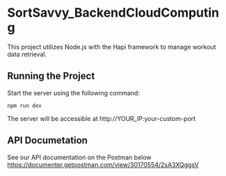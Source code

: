 # SortSavvy_BackendCloudComputing

This project utilizes Node.js with the Hapi framework to manage workout data retrieval.

## Running the Project

Start the server using the following command:

```
npm run dev
```

The server will be accessible at http://YOUR_IP:your-custom-port

## API Documetation
See our API documentation on the Postman below
<br>
https://documenter.getpostman.com/view/30170554/2sA3XQggsV
